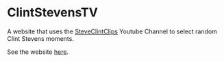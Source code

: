 # ClintStevensTV

A website that uses the [SteveClintClips](https://www.youtube.com/channel/UCV3RRMIMgeqZrps6GBS1tVQ) Youtube Channel to select random Clint Stevens moments.

See the website [here](https://darthtaksil.github.io/).